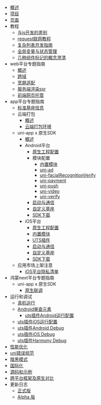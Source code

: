 * [概述](README.md)
* [项目](project.md)
* [页面](page.md)
* 教程
  * [与js开发的差别](tutorial/codegap.md)
  * [request联网教程](tutorial/request.md)
  * [复杂列表开发指南](tutorial/stickynestlist.md)
  * [全局变量与状态管理](tutorial/store.md)
  * [几种组件标记的概念澄清](tutorial/idref.md)
* web平台专题指南
  * [概述](web/README.md)
  * [跨域](https://uniapp.dcloud.net.cn/tutorial/CORS.html)
  * [宽屏适配](https://uniapp.dcloud.net.cn/tutorial/adapt.html)
  * [服务端渲染ssr](web/ssr.md)
  * [前端网页托管](https://doc.dcloud.net.cn/uniCloud/hosting.html)
* app平台专题指南
	* [标准基座信息](tutorial/app-playground.md)
	* 云端打包
		* [概述](tutorial/app-package.md)
		* [云端打包环境](tutorial/app-env.md)
	* uni-app x 原生SDK
		* [概述](native/README.md)
		* Android平台
			* [原生工程配置](native/use/android.md)
			* 模块配置
				* [内置模块](native/modules/android/others.md)
				* [uni-ad](native/modules/android/uni-ad.md)
				* [uni-facialRecognitionVerify](native/modules/android/uni-facialRecognitionVerify.md)
				* [uni-payment](native/modules/android/uni-payment.md)
				* [uni-push](native/modules/android/uni-push.md)
				* [uni-video](native/modules/android/uni-video.md)
				* [uni-verify](native/modules/android/uni-verify.md)
			* [启动与通信](native/use/androidcomm.md)
			* [自定义基座](native/debug/android.md)
			* [SDK下载](native/download/android.md)
		* iOS平台
		   * [原生工程配置](native/use/ios.md)
		   * [内置模块](native/modules/ios/modules.md)
		   * [UTS插件](native/use/iosuts.md)
		   * [启动与通信](native/use/iosapi.md)
			* [自定义基座](native/debug/ios.md)
			* [SDK下载](native/download/ios.md)
	* 应用市场上架注意
		* [iOS平台隐私清单](https://uniapp.dcloud.net.cn/tutorial/app-ios-privacyinfo.html)
* 鸿蒙next平台专题指南
  * uni-app x 原生SDK
    * [原生联调](native/debug/harmony.md)
* 运行和调试
  * [真机运行](https://uniapp.dcloud.net.cn/tutorial/run/run-app.html)
  * [Android审查元素](debug/android-inspector.md)
	* [uts插件Android运行配置](https://uniapp.dcloud.net.cn/tutorial/run/uts-development-android.html)
  * [uts插件iOS运行配置](https://uniapp.dcloud.net.cn/tutorial/run/uts-development-ios.html)
  * [uts插件Android Debug](https://uniapp.dcloud.net.cn/tutorial/debug/uni-uts-debug.html)
  * [uts插件iOS Debug](https://uniapp.dcloud.net.cn/tutorial/debug/uni-uts-debug-ios.html)
  * [uts插件Harmony Debug](https://uniapp.dcloud.net.cn/tutorial/debug/uni-uts-debug-harmony.html)
* [性能优化](performance.md)
* [uni错误规范](https://uniapp.dcloud.net.cn/tutorial/err-spec.html)
* [暗黑模式](api/theme-change.md)
* [国际化](i18n.md)
* [源码和示例](sample.md)
* [跨平台框架及原生对比](select.md)
* 更新日志
  * [正式版](release.md)
  * [Alpha 版](release-note-alpha.md)
